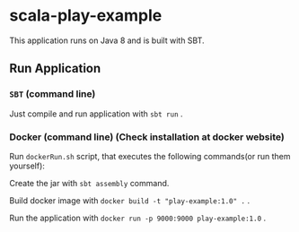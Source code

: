 # scala-play-example

This application runs on Java 8 and is built with SBT.

## Run Application
### `SBT` (command line)
Just compile and run application with `sbt run` .

### Docker (command line) (Check installation at docker website)
Run `dockerRun.sh` script, that executes the following commands(or run them yourself):  

Create the jar with `sbt assembly` command. 

Build docker image with `docker build -t "play-example:1.0" .` .

Run the application with `docker run -p 9000:9000 play-example:1.0` .



